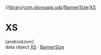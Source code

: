 //[library](../../../../index.md)/[com.glovoapp.uds](../../index.md)/[BannerSize](../index.md)/[XS](index.md)

# XS

[androidJvm]\
data object [XS](index.md) : [BannerSize](../index.md)
